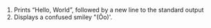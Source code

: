 1.  Prints “Hello, World”, followed by a new line to the standard output
2. Displays a confused smiley "(Ôo)'.